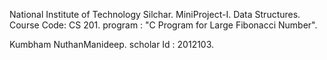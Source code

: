 
National Institute of Technology Silchar. MiniProject-I. Data Structures. Course Code: CS 201. program : "C Program for Large Fibonacci Number".

Kumbham NuthanManideep. scholar Id : 2012103.
